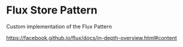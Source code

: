 # Flux Store Pattern

Custom implementation of the Flux Pattern

https://facebook.github.io/flux/docs/in-depth-overview.html#content
